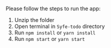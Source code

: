 Please follow the steps to run the app: 

1. Unzip the folder 
2. Open terminal in `Syfe-todo` directory
2. Run `npm install` or `yarn install`
4. Run `npm start` or `yarn start`
